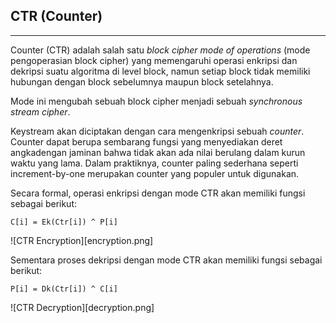 ## CTR (Counter)

---

Counter (CTR) adalah salah satu _block cipher mode of operations_ (mode pengoperasian block cipher) yang memengaruhi operasi enkripsi dan dekripsi suatu algoritma di level block, namun setiap block tidak memiliki hubungan dengan block sebelumnya maupun block setelahnya.

Mode ini mengubah sebuah block cipher menjadi sebuah _synchronous stream cipher_.

Keystream akan diciptakan dengan cara mengenkripsi sebuah _counter_. Counter dapat berupa sembarang fungsi yang menyediakan deret angkadengan jaminan bahwa tidak akan ada nilai berulang dalam kurun waktu yang lama. Dalam praktiknya, counter paling sederhana seperti increment-by-one merupakan counter yang populer untuk digunakan.

Secara formal, operasi enkripsi dengan mode CTR akan memiliki fungsi sebagai berikut:

```
C[i] = Ek(Ctr[i]) ^ P[i]
```

![CTR Encryption][encryption.png]

Sementara proses dekripsi dengan mode CTR akan memiliki fungsi sebagai berikut:

```
P[i] = Dk(Ctr[i]) ^ C[i]
```

![CTR Decryption][decryption.png]
